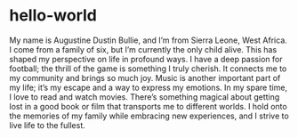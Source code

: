 # hello-world
My name is Augustine Dustin Bullie, and I’m from Sierra Leone, West Africa. I come from a family of six, but I’m currently the only child alive. This has shaped my perspective on life in profound ways. I have a deep passion for football; the thrill of the game is something I truly cherish. It connects me to my community and brings so much joy. Music is another important part of my life; it’s my escape and a way to express my emotions. In my spare time, I love to read and watch movies. There’s something magical about getting lost in a good book or film that transports me to different worlds. I hold onto the memories of my family while embracing new experiences, and I strive to live life to the fullest.
